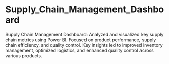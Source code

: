 # Supply_Chain_Management_Dashboard
Supply Chain Management Dashboard: Analyzed and visualized key supply chain metrics using Power BI. Focused on product performance, supply chain efficiency, and quality control. Key insights led to improved inventory management, optimized logistics, and enhanced quality control across various products.
